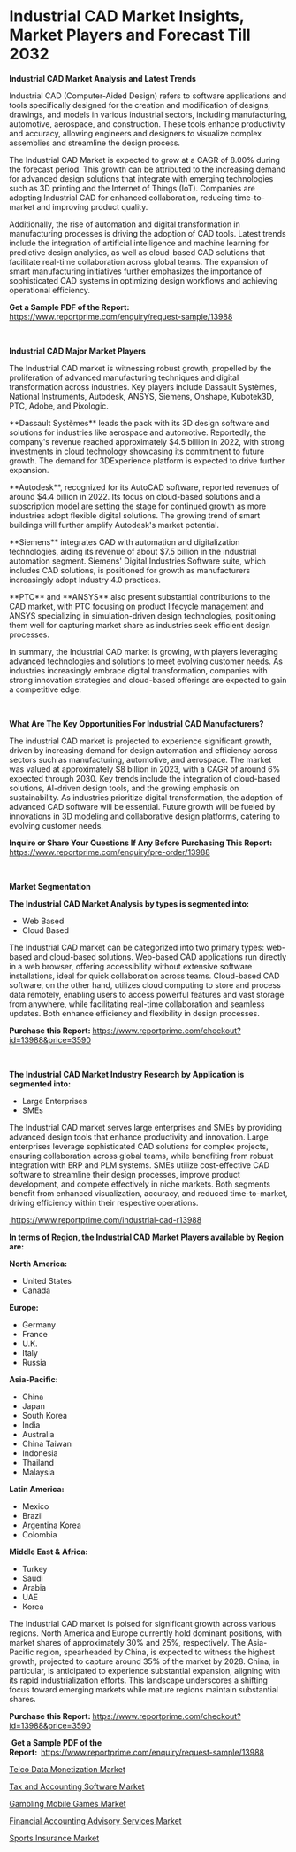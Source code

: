 <p><h1>Industrial CAD Market Insights, Market Players and Forecast Till 2032</h1></p><p><strong>Industrial CAD Market Analysis and Latest Trends</strong></p>
<p><p>Industrial CAD (Computer-Aided Design) refers to software applications and tools specifically designed for the creation and modification of designs, drawings, and models in various industrial sectors, including manufacturing, automotive, aerospace, and construction. These tools enhance productivity and accuracy, allowing engineers and designers to visualize complex assemblies and streamline the design process.</p><p>The Industrial CAD Market is expected to grow at a CAGR of 8.00% during the forecast period. This growth can be attributed to the increasing demand for advanced design solutions that integrate with emerging technologies such as 3D printing and the Internet of Things (IoT). Companies are adopting Industrial CAD for enhanced collaboration, reducing time-to-market and improving product quality. </p><p>Additionally, the rise of automation and digital transformation in manufacturing processes is driving the adoption of CAD tools. Latest trends include the integration of artificial intelligence and machine learning for predictive design analytics, as well as cloud-based CAD solutions that facilitate real-time collaboration across global teams. The expansion of smart manufacturing initiatives further emphasizes the importance of sophisticated CAD systems in optimizing design workflows and achieving operational efficiency.</p></p>
<p><strong>Get a Sample PDF of the Report:&nbsp;</strong> <a href="https://www.reportprime.com/enquiry/request-sample/13988?utm_campaign=1943&utm_medium=2&utm_source=Github&utm_content=ia&utm_term=20032025&utm_id=industrial-cad">https://www.reportprime.com/enquiry/request-sample/13988</a></p>
<p>&nbsp;</p>
<p><strong>Industrial CAD Major Market Players</strong></p>
<p><p>The Industrial CAD market is witnessing robust growth, propelled by the proliferation of advanced manufacturing techniques and digital transformation across industries. Key players include Dassault Systèmes, National Instruments, Autodesk, ANSYS, Siemens, Onshape, Kubotek3D, PTC, Adobe, and Pixologic.</p><p>**Dassault Systèmes** leads the pack with its 3D design software and solutions for industries like aerospace and automotive. Reportedly, the company's revenue reached approximately $4.5 billion in 2022, with strong investments in cloud technology showcasing its commitment to future growth. The demand for 3DExperience platform is expected to drive further expansion.</p><p>**Autodesk**, recognized for its AutoCAD software, reported revenues of around $4.4 billion in 2022. Its focus on cloud-based solutions and a subscription model are setting the stage for continued growth as more industries adopt flexible digital solutions. The growing trend of smart buildings will further amplify Autodesk's market potential.</p><p>**Siemens** integrates CAD with automation and digitalization technologies, aiding its revenue of about $7.5 billion in the industrial automation segment. Siemens' Digital Industries Software suite, which includes CAD solutions, is positioned for growth as manufacturers increasingly adopt Industry 4.0 practices.</p><p>**PTC** and **ANSYS** also present substantial contributions to the CAD market, with PTC focusing on product lifecycle management and ANSYS specializing in simulation-driven design technologies, positioning them well for capturing market share as industries seek efficient design processes.</p><p>In summary, the Industrial CAD market is growing, with players leveraging advanced technologies and solutions to meet evolving customer needs. As industries increasingly embrace digital transformation, companies with strong innovation strategies and cloud-based offerings are expected to gain a competitive edge.</p></p>
<p>&nbsp;</p>
<p><strong>What Are The Key Opportunities For Industrial CAD Manufacturers?</strong></p>
<p><p>The industrial CAD market is projected to experience significant growth, driven by increasing demand for design automation and efficiency across sectors such as manufacturing, automotive, and aerospace. The market was valued at approximately $8 billion in 2023, with a CAGR of around 6% expected through 2030. Key trends include the integration of cloud-based solutions, AI-driven design tools, and the growing emphasis on sustainability. As industries prioritize digital transformation, the adoption of advanced CAD software will be essential. Future growth will be fueled by innovations in 3D modeling and collaborative design platforms, catering to evolving customer needs.</p></p>
<p><strong>Inquire or Share Your Questions If Any Before Purchasing This Report:</strong> <a href="https://www.reportprime.com/enquiry/pre-order/13988?utm_campaign=1943&utm_medium=2&utm_source=Github&utm_content=ia&utm_term=20032025&utm_id=industrial-cad">https://www.reportprime.com/enquiry/pre-order/13988</a></p>
<p>&nbsp;</p>
<p><strong>Market Segmentation</strong></p>
<p><strong>The Industrial CAD Market Analysis by types is segmented into:</strong></p>
<p><ul><li>Web Based</li><li>Cloud Based</li></ul></p>
<p><p>The Industrial CAD market can be categorized into two primary types: web-based and cloud-based solutions. Web-based CAD applications run directly in a web browser, offering accessibility without extensive software installations, ideal for quick collaboration across teams. Cloud-based CAD software, on the other hand, utilizes cloud computing to store and process data remotely, enabling users to access powerful features and vast storage from anywhere, while facilitating real-time collaboration and seamless updates. Both enhance efficiency and flexibility in design processes.</p></p>
<p><strong>Purchase this Report:&nbsp;</strong><a href="https://www.reportprime.com/checkout?id=13988&price=3590&utm_campaign=1943&utm_medium=2&utm_source=Github&utm_content=ia&utm_term=20032025&utm_id=industrial-cad">https://www.reportprime.com/checkout?id=13988&price=3590</a></p>
<p>&nbsp;</p>
<p><strong>The Industrial CAD Market Industry Research by Application is segmented into:</strong></p>
<p><ul><li>Large Enterprises</li><li>SMEs</li></ul></p>
<p><p>The Industrial CAD market serves large enterprises and SMEs by providing advanced design tools that enhance productivity and innovation. Large enterprises leverage sophisticated CAD solutions for complex projects, ensuring collaboration across global teams, while benefiting from robust integration with ERP and PLM systems. SMEs utilize cost-effective CAD software to streamline their design processes, improve product development, and compete effectively in niche markets. Both segments benefit from enhanced visualization, accuracy, and reduced time-to-market, driving efficiency within their respective operations.</p></p>
<p><a href="https://www.reportprime.com/industrial-cad-r13988?utm_campaign=1943&utm_medium=2&utm_source=Github&utm_content=ia&utm_term=20032025&utm_id=industrial-cad">&nbsp;https://www.reportprime.com/industrial-cad-r13988</a></p>
<p><strong>In terms of Region, the Industrial CAD Market Players available by Region are:</strong></p>
<p>
    <p> <strong> North America: </strong>
        <ul>
            <li>United States</li>
            <li>Canada</li>
        </ul>
        </p> 
    <p> <strong> Europe: </strong>
        <ul>
            <li>Germany</li>
            <li>France</li>
            <li>U.K.</li>
            <li>Italy</li>
            <li>Russia</li>
        </ul>
        </p> 
    <p> <strong> Asia-Pacific: </strong>
        <ul>
            <li>China</li>
            <li>Japan</li>
            <li>South Korea</li>
            <li>India</li>
            <li>Australia</li>
            <li>China Taiwan</li>
            <li>Indonesia</li>
            <li>Thailand</li>
            <li>Malaysia</li>
        </ul>
        </p> 
    <p> <strong> Latin America: </strong>
        <ul>
            <li>Mexico</li>
            <li>Brazil</li>
            <li>Argentina Korea</li>
            <li>Colombia</li>
        </ul>
        </p> 
    <p> <strong> Middle East & Africa: </strong>
        <ul>
            <li>Turkey</li>
            <li>Saudi</li>
            <li>Arabia</li>
            <li>UAE</li>
            <li>Korea</li>
        </ul>
    </p>
    </p>
<p><p>The Industrial CAD market is poised for significant growth across various regions. North America and Europe currently hold dominant positions, with market shares of approximately 30% and 25%, respectively. The Asia-Pacific region, spearheaded by China, is expected to witness the highest growth, projected to capture around 35% of the market by 2028. China, in particular, is anticipated to experience substantial expansion, aligning with its rapid industrialization efforts. This landscape underscores a shifting focus toward emerging markets while mature regions maintain substantial shares.</p></p>
<p><strong>Purchase this Report: </strong><a href="https://www.reportprime.com/checkout?id=13988&price=3590&utm_campaign=1943&utm_medium=2&utm_source=Github&utm_content=ia&utm_term=20032025&utm_id=industrial-cad">https://www.reportprime.com/checkout?id=13988&price=3590</a></p>
<p>&nbsp;<strong>Get a Sample PDF of the Report:&nbsp;&nbsp;</strong><a href="https://www.reportprime.com/enquiry/request-sample/13988?utm_campaign=1943&utm_medium=2&utm_source=Github&utm_content=ia&utm_term=20032025&utm_id=industrial-cad">https://www.reportprime.com/enquiry/request-sample/13988</a></p>
<p><strong></strong></p>
<p><p><a href="https://github.com/nikkoureta1y/Market-Research-Report-List-1/blob/main/telco-data-monetization-market.md?utm_campaign=1943&utm_medium=2&utm_source=Github&utm_content=ia&utm_term=20032025&utm_id=industrial-cad">Telco Data Monetization Market</a></p><p><a href="https://github.com/stvnpukaj10/Market-Research-Report-List-1/blob/main/tax-and-accounting-software-market.md?utm_campaign=1943&utm_medium=2&utm_source=Github&utm_content=ia&utm_term=20032025&utm_id=industrial-cad">Tax and Accounting Software Market</a></p><p><a href="https://github.com/bloggglazaie/Market-Research-Report-List-1/blob/main/gambling-mobile-games-market.md?utm_campaign=1943&utm_medium=2&utm_source=Github&utm_content=ia&utm_term=20032025&utm_id=industrial-cad">Gambling Mobile Games Market</a></p><p><a href="https://github.com/bordzjisela/Market-Research-Report-List-1/blob/main/financial-accounting-advisory-services-market.md?utm_campaign=1943&utm_medium=2&utm_source=Github&utm_content=ia&utm_term=20032025&utm_id=industrial-cad">Financial Accounting Advisory Services Market</a></p><p><a href="https://github.com/sakourkishev/Market-Research-Report-List-1/blob/main/sports-insurance-market.md?utm_campaign=1943&utm_medium=2&utm_source=Github&utm_content=ia&utm_term=20032025&utm_id=industrial-cad">Sports Insurance Market</a></p></p>